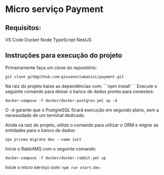 # Micro serviço Payment

## Requisitos:
VS Code
Docker
Node
TypeScript
NestJS

## Instruções para execução do projeto

Primeiramente faça um clone do repositório:

```git clone git@github.com:giovannitamanini/payment.git```

Na raiz do projeto baixe as dependências com:
```npm install``
`
Execute o seguinte comando para deixar o banco de dados pronto para conexões:

```docker-compose -f docker/docker-postgres.yml up -d```

O -d garante que o PostgreSQL ficará execução em segundo plano, sem a necessidade de um terminal dedicado.

Ainda na raiz do projeto, utilize o comando para utilizar o ORM e migrar as entidades para o banco de dados:

```npx prisma migrate dev --name init```

Inicie o RabbitMQ com o seguinte comando:

```docker-compose -f docker/docker-rabbit.yml up```

Inicie o micro serviço com:
```npm run start:dev```